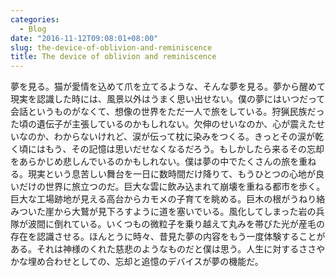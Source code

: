 ```yaml
---
categories:
  - Blog
date: "2016-11-12T09:08:01+08:00"
slug: the-device-of-oblivion-and-reminiscence
title: The device of oblivion and reminiscence
---
```


夢を見る。猫が愛情を込めて爪を立てるような、そんな夢を見る。夢から醒めて現実を認識した時には、風景以外はうまく思い出せない。僕の夢にはいつだって会話というものがなくて、想像の世界をただ一人で旅をしている。狩猟民族だった頃の遺伝子が主張しているのかもしれない。欠伸のせいなのか、心が震えたせいなのか、わからないけれど、涙が伝って枕に染みをつくる。きっとその涙が乾く頃にはもう、その記憶は思いだせなくなるだろう。もしかしたら来るその忘却をあらかじめ悲しんでいるのかもしれない。僕は夢の中でたくさんの旅を重ねる。現実という息苦しい舞台を一日に数時間だけ降りて、もうひとつの心地が良いだけの世界に旅立つのだ。巨大な雲に飲み込まれて崩壊を重ねる都市を歩く。巨大な工場跡地が見える高台からカモメの子育てを眺める。巨木の根がうねり絡みついた崖から大鷲が見下ろすように道を塞いでいる。風化してしまった岩の兵隊が波間に倒れている。いくつもの微粒子を乗り越えて丸みを帯びた光が産毛の存在を認識させる。ほんとうに時々、昔見た夢の内容をもう一度体験することがある。それは神様のくれた慈悲のようなものだと僕は思う。人生に対するささやかな埋め合わせとしての、忘却と追憶のデバイスが夢の機能だ。
